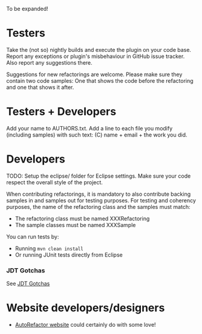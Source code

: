 To be expanded!

# Testers
Take the (not so) nightly builds and execute the plugin on your code base.
Report any exceptions or plugin's misbehaviour in GitHub issue tracker. 
Also report any suggestions there.

Suggestions for new refactorings are welcome. Please make sure they contain two code samples:
One that shows the code before the refactoring and one that shows it after.

# Testers + Developers
Add your name to AUTHORS.txt.
Add a line to each file you modify (including samples) with such text:
    (C) name + email + the work you did.

# Developers
TODO: Setup the eclipse/ folder for Eclipse settings.
Make sure your code respect the overall style of the project.

When contributing refactorings, it is mandatory to also contribute backing samples in and samples out for testing purposes.
For testing and coherency purposes, the name of the refactoring class and the samples must match:
* The refactoring class must be named XXXRefactoring
* The sample classes must be named XXXSample

You can run tests by:
* Running ```mvn clean install```
* Or running JUnit tests directly from Eclipse

### JDT Gotchas

See [JDT Gotchas](https://github.com/JnRouvignac/AutoRefactor/wiki/JDT-Gotchas)

# Website developers/designers

* [AutoRefactor website](http://autorefactor.org) could certainly do with some love!
